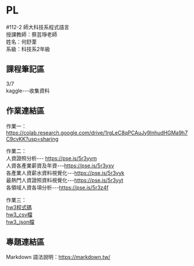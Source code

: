 # PL
#112-2 師大科技系程式語言   
授課教師：蔡芸琤老師  
姓名：何舒葦  
系級：科技系2年級  

## 課程筆記區  
3/7  
kaggle---收集資料  

## 作業連結區  
作業一：https://colab.research.google.com/drive/1rgLeC8qPCAuJy9lnhudHGMa9h7C9cvKK?usp=sharing  
  
作業二：  
人資證照分析--- https://pse.is/5r3yvm  
人資各產業薪資及年資---https://pse.is/5r3yxv  
各產業人資薪水資料視覺化---https://pse.is/5r3yyk  
最熱門人資證照資料視覺化---https://pse.is/5r3yyt  
各領域人資各項分析---https://pse.is/5r3z4f  

作業三：  
<a href='https://colab.research.google.com/drive/10PJnU3x0-X9R38xX48jHxydKWj7F6ahv?usp=sharing '>hw3程式碼</a>  
<a href='https://github.com/Ho-Shu-wei/PL-Repo/blob/main/hw3-data.csv'>hw3_csv檔</a>  
<a href='https://github.com/Ho-Shu-wei/PL-Repo/blob/main/hw3-data.json'>hw3_json檔</a>  






## 專題連結區  

Markdown 語法說明：https://markdown.tw/

